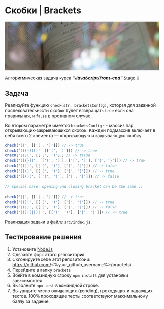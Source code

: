 # **Скобки**  |  **Brackets**

![Reverse Int](./public/text.jpg)

Алгоритмическая задача курса [**_"JavaScript/Front-end"_** Stage 0](https://rs.school/js-stage0/)

## Задача

Реализуйте функцию `check(str, bracketsConfig)`, которая для заданной последовательности скобок будет возвращать `true` если она правильная, и `false` в противном случае.

Во втором параметре имеется `bracketsConfig` - - массив пар открывающих-закрывающихся скобок. Каждый подмассив включает в себя всего 2 элемента — открывающую и закрывающую скобку.

```js
check('()', [['(', ')']]) // -> true
check('((()))()', [['(', ')']]) // -> true
check('())(', [['(', ')']]) // -> false
check('([{}])', [['(', ')'], ['[', ']'], ['{', '}']]) // -> true
check('[(])', [['(', ')'], ['[', ']']]) // -> false
check('[]()', [['(', ')'], ['[', ']']]) // -> true
check('[]()(', [['(', ')'], ['[', ']']]) // -> false

// special case: opening and closing bracket can be the same :)

check('||', [['|', '|']]) // -> true
check('|()|', [['(', ')'], ['|', '|']]) // -> true
check('|(|)', [['(', ')'], ['|', '|']]) // -> false
check('|()|(||)||', [['(', ')'], ['|', '|']]) // -> true
```

Реализация задачи в файле `src/index.js`.

## Тестирование решения
1. Установите [Node.js](https://nodejs.org/en/download/)
2. Сделайте форк этого репозитория
3. Склонируйте себе этот репозиторий: https://github.com/<%your_github_username%>/brackets/
4. Перейдите в папку `brackets`
5. Вбейте в командную строку `npm install` для установки зависимостей
6. Выполните `npm test` в командной строке.
7. Вы увидите число ожидающих (pending), проходящих и падающих тестов. 100% проходящие тесты соответствуют максимальному баллу за задание.
